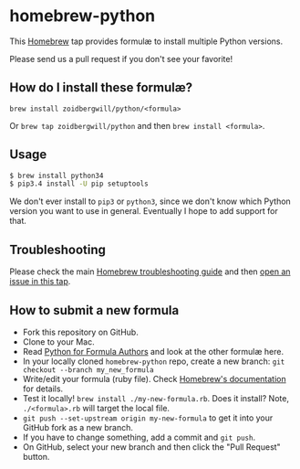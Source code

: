 # homebrew-python

This [Homebrew](http://brew.sh) tap provides formulæ to install multiple Python versions.

Please send us a pull request if you don't see your favorite!

## How do I install these formulæ?

`brew install zoidbergwill/python/<formula>`

Or `brew tap zoidbergwill/python` and then `brew install <formula>`.

## Usage

```sh
$ brew install python34
$ pip3.4 install -U pip setuptools
```

We don't ever install to `pip3` or `python3`, since we don't know which Python version you want to use in general. Eventually I hope to add support for that.

## Troubleshooting
Please check the main [Homebrew troubleshooting guide](https://github.com/Homebrew/homebrew/blob/master/share/doc/homebrew/Troubleshooting.md#troubleshooting) and then [open an issue in this tap](https://github.com/Homebrew/homebrew-python/issues/new).

## How to submit a new formula
* Fork this repository on GitHub.
* Clone to your Mac.
* Read [Python for Formula Authors](https://github.com/Homebrew/homebrew/blob/master/share/doc/homebrew/Python-for-Formula-Authors.md) and look at the other formulæ here.
* In your locally cloned `homebrew-python` repo, create a new branch: `git checkout --branch my_new_formula`
* Write/edit your formula (ruby file). Check [Homebrew's documentation](https://github.com/Homebrew/homebrew/tree/master/share/doc/homebrew#readme) for details.
* Test it locally! `brew install ./my-new-formula.rb`. Does it install? Note, `./<formula>.rb` will target the local file.
* `git push --set-upstream origin my-new-formula` to get it into your GitHub fork as a new branch.
* If you have to change something, add a commit and `git push`.
* On GitHub, select your new branch and then click the "Pull Request" button.